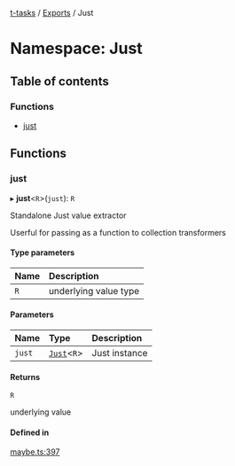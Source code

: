 [t-tasks](../README.md) / [Exports](../modules.md) / Just

# Namespace: Just

## Table of contents

### Functions

- [just](Just.md#just)

## Functions

### just

▸ **just**<`R`\>(`just`): `R`

Standalone Just value extractor

Userful for passing as a function to collection transformers

#### Type parameters

| Name | Description |
| :------ | :------ |
| `R` | underlying value type |

#### Parameters

| Name | Type | Description |
| :------ | :------ | :------ |
| `just` | [`Just`](../interfaces/Just.md)<`R`\> | Just instance |

#### Returns

`R`

underlying value

#### Defined in

[maybe.ts:397](https://github.com/lammonaaf/t-tasks/blob/861b4ff/src/maybe.ts#L397)
